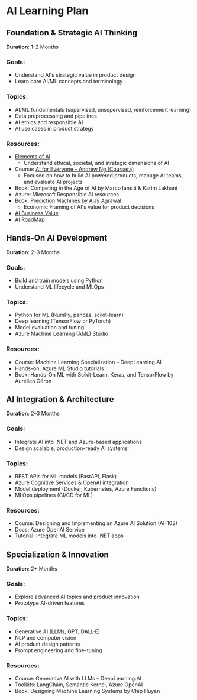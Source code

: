 # AI Learning Plan

## Foundation & Strategic AI Thinking
**Duration**: 1–2 Months

### Goals:
- Understand AI's strategic value in product design
- Learn core AI/ML concepts and terminology

### Topics:
- AI/ML fundamentals (supervised, unsupervised, reinforcement learning)
- Data preprocessing and pipelines
- AI ethics and responsible AI
- AI use cases in product strategy

### Resources:
- [Elements of AI](https://www.elementsofai.com/)
    - Understand ethical, societal, and strategic dimensions of AI
- Course: [AI for Everyone – Andrew Ng (Coursera)](https://www.coursera.org/learn/generative-ai-for-everyone/paidmedia?utm_medium=sem&utm_source=bg&utm_campaign=b2c_namer_generative-ai-for-everyone_deeplearning-ai_ftcof_learn_px_dr_bau_bg_sem_pr_us-ca_en_m_x_24-05_x&campaignid=662841702&adgroupid=1255643598100812&device=c&keyword=coursera%20ai%20for%20everyone&matchtype=e&network=o&devicemodel=&adposition=&creativeid=78477853551476&adgroup=Generative%20AI%20for%20Everyone%20-%20All%20KWs&querystring=coursera%20ai%20for%20everyone&targetid=kwd-78478083983284:loc-190&bidmatchtype=bb&extensionid=&msclkid=21389d76594f197aa382f543a3a457c9&utm_term=coursera%20ai%20for%20everyone&utm_content=Generative%20AI%20for%20Everyone%20-%20All%20KWs)
    - Focused on how to build AI powered products, manage AI teams, and evaluate AI projects
- Book: Competing in the Age of AI by Marco Iansiti & Karim Lakhani
- Azure: Microsoft Responsible AI resources
- Book: [Prediction Machines by Ajay Agrawal](https://www.amazon.com/Prediction-Machines-Updated-Expanded-Intelligence/dp/1647824672/ref=sr_1_1?adgrpid=1331509362173697&dib=eyJ2IjoiMSJ9.ahp74bjCFIqQACG_K6U0pPk3hfYIGroM68QsoRXNqPiqllbcQcjQNVXsaSuuHSqOtcgQvE7DaAHi79mp_YZU4ZiVn6s0R0tHP5klRWKVt7c.mg3AAbD1IPeDhxmWfIg0z4iV2iUwjMRwEWhXFXbc8CA&dib_tag=se&hvadid=83219441601295&hvbmt=be&hvdev=c&hvlocphy=94474&hvnetw=o&hvqmt=e&hvtargid=kwd-83219840394334%3Aloc-190&hydadcr=22593_10459989&keywords=prediction+machines+ajay+agrawal&mcid=7aba49e1cbf03a90a40d0e73bb702b8f&msclkid=1fddd8570bf31062a7c7b062f0bea565&qid=1748368207&sr=8-1)
    - Economic Framing of AI's value for product decisions
- [AI Business Value](https://learn.microsoft.com/en-us/training/paths/transform-your-business-with-microsoft-ai/)
- [AI RoadMap](https://www.microsoft.com/en-us/microsoft-cloud/blog/2024/04/03/the-ai-strategy-roadmap-navigating-the-stages-of-value-creation/)

## Hands-On AI Development
**Duration**: 2–3 Months

### Goals:
- Build and train models using Python
- Understand ML lifecycle and MLOps

### Topics:
- Python for ML (NumPy, pandas, scikit-learn)
- Deep learning (TensorFlow or PyTorch)
- Model evaluation and tuning
- Azure Machine Learning (AML) Studio

### Resources:
- Course: Machine Learning Specialization – DeepLearning.AI
- Hands-on: Azure ML Studio tutorials
- Book: Hands-On ML with Scikit-Learn, Keras, and TensorFlow by Aurélien Géron

## AI Integration & Architecture
**Duration**: 2–3 Months

### Goals:
- Integrate AI into .NET and Azure-based applications
- Design scalable, production-ready AI systems

### Topics:
- REST APIs for ML models (FastAPI, Flask)
- Azure Cognitive Services & OpenAI integration
- Model deployment (Docker, Kubernetes, Azure Functions)
- MLOps pipelines (CI/CD for ML)

### Resources:
- Course: Designing and Implementing an Azure AI Solution (AI-102)
- Docs: Azure OpenAI Service
- Tutorial: Integrate ML models into .NET apps

## Specialization & Innovation
**Duration**: 2+ Months

### Goals:
- Explore advanced AI topics and product innovation
- Prototype AI-driven features

### Topics:
- Generative AI (LLMs, GPT, DALL·E)
- NLP and computer vision
- AI product design patterns
- Prompt engineering and fine-tuning

### Resources:
- Course: Generative AI with LLMs – DeepLearning.AI
- Toolkits: LangChain, Semantic Kernel, Azure OpenAI
- Book: Designing Machine Learning Systems by Chip Huyen

